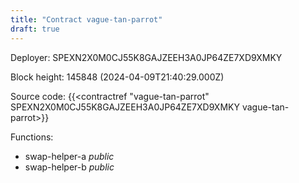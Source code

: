 ```yaml
---
title: "Contract vague-tan-parrot"
draft: true
---
```

Deployer: SPEXN2X0M0CJ55K8GAJZEEH3A0JP64ZE7XD9XMKY


 



Block height: 145848 (2024-04-09T21:40:29.000Z)

Source code: {{<contractref "vague-tan-parrot" SPEXN2X0M0CJ55K8GAJZEEH3A0JP64ZE7XD9XMKY vague-tan-parrot>}}

Functions:

* swap-helper-a _public_
* swap-helper-b _public_
